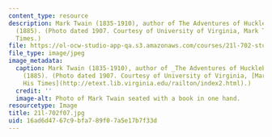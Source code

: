 ```yaml
---
content_type: resource
description: Mark Twain (1835-1910), author of The Adventures of Huckleberry Finn
  (1885). (Photo dated 1907. Courtesy of University of Virginia, Mark Twain in His
  Times.)
file: https://ol-ocw-studio-app-qa.s3.amazonaws.com/courses/21l-702-studies-in-fiction-rethinking-the-american-masterpiece-fall-2007/16ad6d4767c9bfa789f07a5e17b7f33d_21l-702f07.jpg
file_type: image/jpeg
image_metadata:
  caption: Mark Twain (1835-1910), author of _The Adventures of Huckleberry Finn_
    (1885). (Photo dated 1907. Courtesy of University of Virginia, [Mark Twain in
    His Times](http://etext.lib.virginia.edu/railton/index2.html).)
  credit: ''
  image-alt: Photo of Mark Twain seated with a book in one hand.
resourcetype: Image
title: 21l-702f07.jpg
uid: 16ad6d47-67c9-bfa7-89f0-7a5e17b7f33d
---
```

